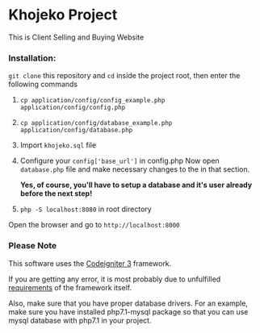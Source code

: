 # Khojeko Project

This is Client Selling and Buying Website

### Installation:

`git clone` this repository and `cd` inside the project root, then enter the following commands

1. `cp application/config/config_example.php application/config/config.php`

2. `cp application/config/database_example.php application/config/database.php`

4. Import `khojeko.sql` file

3. Configure your `config['base_url']` in config.php
    Now open `database.php` file and make necessary changes to the in that section.
    
    **Yes, of course, you'll have to setup a database and it's user already before the next step!**

6. `php -S localhost:8080` in root directory

Open the browser and go to `http://localhost:8000`

### Please Note

This software uses the [Codeigniter 3](https://codeigniter.com/ "Codeigniter 3") framework.

If you are getting any error, it is most probably due to 
unfulfilled [requirements](https://github.com/bcit-ci/CodeIgniter "Server Requirements") 
of the framework itself.

Also, make sure that you have proper database drivers. For an example, make sure 
you have installed php7.1-mysql package so that you can use mysql database with php7.1 in your project.